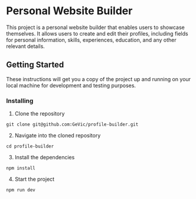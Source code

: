 # Personal Website Builder

This project is a personal website builder that enables users to showcase themselves. It allows users to create and edit their profiles, including fields for personal information, skills, experiences, education, and any other relevant details.

## Getting Started

These instructions will get you a copy of the project up and running on your local machine for development and testing purposes.

### Installing

1. Clone the repository

```
git clone git@github.com:GeVic/profile-builder.git
```

2. Navigate into the cloned repository

```
cd profile-builder
```

3. Install the dependencies

```
npm install
```

4. Start the project

```
npm run dev
```
